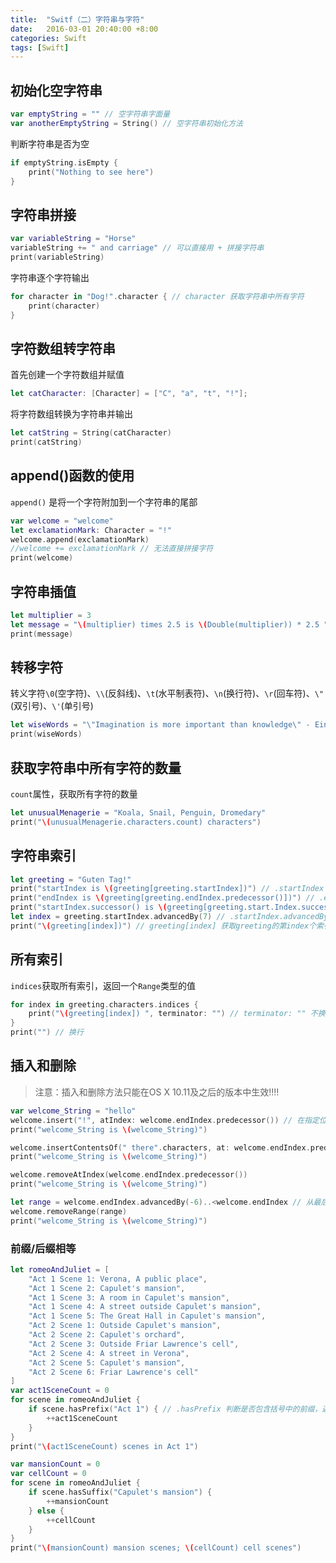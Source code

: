 ```yaml
---
title:  "Switf（二）字符串与字符"
date:   2016-03-01 20:40:00 +8:00
categories: Swift
tags: [Swift]
---
```

## 初始化空字符串

```swift
var emptyString = "" // 空字符串字面量
var anotherEmptyString = String() // 空字符串初始化方法
```

判断字符串是否为空

```swift
if emptyString.isEmpty {
    print("Nothing to see here")
}
```

## 字符串拼接

```swift
var variableString = "Horse"
variableString += " and carriage" // 可以直接用 + 拼接字符串
print(variableString)
```

字符串逐个字符输出

```swift
for character in "Dog!".character { // character 获取字符串中所有字符
    print(character)
}
```

## 字符数组转字符串

首先创建一个字符数组并赋值

```swift
let catCharacter: [Character] = ["C", "a", "t", "!"];
```

将字符数组转换为字符串并输出

```swift
let catString = String(catCharacter)
print(catString)
```

## append()函数的使用

`append()` 是将一个字符附加到一个字符串的尾部

```swift
var welcome = "welcome"
let exclamationMark: Character = "!"
welcome.append(exclamationMark)
//welcome += exclamationMark // 无法直接拼接字符
print(welcome)
```

## 字符串插值

```swift
let multiplier = 3
let message = "\(multiplier) times 2.5 is \(Double(multiplier)) * 2.5 "
print(message)
```

## 转移字符

转义字符`\0`(空字符)、`\\`(反斜线)、`\t`(水平制表符)、`\n`(换行符)、`\r`(回车符)、`\"`(双引号)、`\'`(单引号)

```swift
let wiseWords = "\"Imagination is more important than knowledge\" - Einstein"
print(wiseWords)
```

## 获取字符串中所有字符的数量

`count`属性，获取所有字符的数量

```swift
let unusualMenagerie = "Koala, Snail, Penguin, Dromedary"
print("\(unusualMenagerie.characters.count) characters") 
```

## 字符串索引

```swift
let greeting = "Guten Tag!"
print("startIndex is \(greeting[greeting.startIndex])") // .startIndex 获取第一个Character的索引
print("endIndex is \(greeting[greeting.endIndex.predecessor()])") // .endIndex.predecessor() 获取最后一个Character的前一个索引
print("startIndex.successor() is \(greeting[greeting.start.Index.successor()])") // .startIndex.successor() 获取第一个索引后面一个索引
let index = greeting.startIndex.advancedBy(7) // .startIndex.advancedBy(7) 获取第一个索引后的第七个索引
print("\(greeting[index])") // greeting[index] 获取greeting的第index个索引处的Character
```

## 所有索引

`indices`获取所有索引，返回一个`Range`类型的值

```swift
for index in greeting.characters.indices {
    print("\(greeting[index]) ", terminator: "") // terminator: "" 不换行
}
print("") // 换行
```

## 插入和删除

> 注意：插入和删除方法只能在OS X 10.11及之后的版本中生效!!!!

```swift
var welcome_String = "hello"
welcome.insert("!", atIndex: welcome.endIndex.predecessor()) // 在指定位置插入一个字符
print("welcome_String is \(welcome_String)")

welcome.insertContentsOf(" there".characters, at: welcome.endIndex.predecessor()) // 在一个字符串的指定索引插入一个字符串
print("welcome_String is \(welcome_String)")

welcome.removeAtIndex(welcome.endIndex.predecessor())
print("welcome_String is \(welcome_String)")

let range = welcome.endIndex.advancedBy(-6)..<welcome.endIndex // 从最后一个索引前6个索引到最后一个索引前一个索引的范围
welcome.removeRange(range)
print("welcome_String is \(welcome_String)")
```

### 前缀/后缀相等

```swift
let romeoAndJuliet = [
    "Act 1 Scene 1: Verona, A public place",
    "Act 1 Scene 2: Capulet's mansion",
    "Act 1 Scene 3: A room in Capulet's mansion",
    "Act 1 Scene 4: A street outside Capulet's mansion",
    "Act 1 Scene 5: The Great Hall in Capulet's mansion",
    "Act 2 Scene 1: Outside Capulet's mansion",
    "Act 2 Scene 2: Capulet's orchard",
    "Act 2 Scene 3: Outside Friar Lawrence's cell",
    "Act 2 Scene 4: A street in Verona",
    "Act 2 Scene 5: Capulet's mansion",
    "Act 2 Scene 6: Friar Lawrence's cell"
]
var act1SceneCount = 0
for scene in romeoAndJuliet {
    if scene.hasPrefix("Act 1") { // .hasPrefix 判断是否包含括号中的前缀，返回布尔值
        ++act1SceneCount
    }
}
print("\(act1SceneCount) scenes in Act 1")

var mansionCount = 0
var cellCount = 0
for scene in romeoAndJuliet {
    if scene.hasSuffix("Capulet's mansion") {
        ++mansionCount
    } else {
        ++cellCount
    }
}
print("\(mansionCount) mansion scenes; \(cellCount) cell scenes")
```
